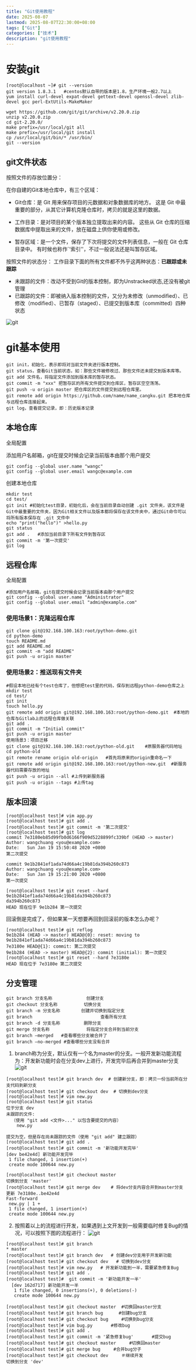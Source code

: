 ```yaml
---
title: "Git使用教程"
date: 2025-08-07
lastmod: 2025-08-07T22:30:00+08:00
tags: ["Git"]
categories: ["技术"]
description: "git使用教程"
---
```


# 安装git

```shell
[root@localhost ~]# git --version   
git version 1.8.3.1   #centos默认自带的版本是1.8，生产环境一般2.7以上
yum install curl-devel expat-devel gettext-devel openssl-devel zlib-devel gcc perl-ExtUtils-MakeMaker

wget https://github.com/git/git/archive/v2.20.0.zip
unzip v2.20.0.zip
cd git-2.20.0/
make prefix=/usr/local/git all
make prefix=/usr/local/git install
cp /usr/local/git/bin/* /usr/bin/
git --version
```

## git文件状态

按照文件的存放位置分：

在你自建的Git本地仓库中，有三个区域：

- Git仓库：是 Git 用来保存项目的元数据和对象数据库的地方。 这是 Git 中最重要的部分，从其它计算机克隆仓库时，拷贝的就是这里的数据。

- 工作目录：是对项目的某个版本独立提取出来的内容。 这些从 Git 仓库的压缩数据库中提取出来的文件，放在磁盘上供你使用或修改。
- 暂存区域：是一个文件，保存了下次将提交的文件列表信息，一般在 Git 仓库目录中。 有时候也称作`‘索引’'，不过一般说法还是叫暂存区域。

按照文件的状态分：
工作目录下面的所有文件都不外乎这两种状态：**已跟踪或未跟踪**
- 未跟踪的文件：改动不受到Git的版本控制，即为Unstracked状态,还没有被git管理
- 已跟踪的文件：即被纳入版本控制的文件，又分为未修改（unmodified）、已修改（modified）、已暂存（staged）、已提交到版本库（committed）四种状态


![git](git.png)


# git基本使用


```shell
git init，初始化，表示即将对当前文件夹进行版本控制。
git status，查看Git当前状态，如：那些文件被修改过、那些文件还未提交到版本库等。
git add 文件名，将指定文件添加到版本库的暂存状态。
git commit -m "xxx" 把暂存区的所有文件提交到仓库区，暂存区空空荡荡。
git push -u origin master 把仓库区的文件提交到远程仓库里。
git remote add origin https://github.com/name/name_cangku.git 把本地仓库与远程仓库连接起来。
git log，查看提交记录，即：历史版本记录
```



## 本地仓库

全局配置

添加用户名邮箱，git在提交时候会记录当前版本由那个用户提交

```
git config --global user.name "wangc"
git config --global user.email wangc@example.com
```



创建本地仓库
```shell
mkdir test
cd test/
git init #初始化test目录，初始化后，会在当前目录自动创建 .git 文件夹，该文件是Git中最重要的文件夹，因为Git相关文件以及版本都将保存在该文件夹中，通过Git命令可以将所有版本保存在 .git 文件中
echo "print("hello")" >hello.py
git status
git add .   #添加当前目录下所有文件到暂存区
git commit -m '第一次提交' 
git log
```
##	远程仓库
全局配置

```shell
#添加用户名邮箱，git在提交时候会记录当前版本由那个用户提交
git config --global user.name "Administrator"
git config --global user.email "admin@example.com"
```



### 使用场景1：克隆远程仓库

```shell
git clone git@192.168.100.163:root/python-demo.git
cd python-demo
touch README.md
git add README.md
git commit -m "add README"
git push -u origin master
```

### 使用场景2：推送现有文件夹

```shell
#假设本地已经有个test仓库了，但想把test里的代码，保存到远程python-demo仓库之上
mkdir test
cd test/
git init
touch hello.py
git remote add origin git@192.168.100.163:root/python-demo.git  #本地的仓库与Gitlab上的远程仓库做关联
git add .
git commit -m "Initial commit"
git push -u origin master
使用场景3：项目迁移
git clone git@192.168.100.163:root/python-old.git    #原服务器代码地址
cd python-old
git remote rename origin old-origin   #首先将原来的origin重命名一下
git remote add origin git@192.168.100.163:root/python-new.git  #新服务器代码需要存放的地址
git push -u origin --all #上传到新服务器
git push -u origin --tags #上传tag
```



## 版本回滚
```shell
[root@localhost test]# vim app.py
[root@localhost test]# git add .
[root@localhost test]# git commit -m '第二次提交'
[root@localhost test]# git log
commit 7e3180eb85d99fb0d6166f909d5228899fc339bf (HEAD -> master)
Author: wangchuang <you@example.com>
Date:   Sun Jan 19 15:50:48 2020 +0800
第二次提交

commit 9e1b2841ef1ada74d66a4c19b81da394b260c873
Author: wangchuang <you@example.com>
Date:   Sun Jan 19 15:21:00 2020 +0800
第一次提交

[root@localhost test]# git reset --hard 9e1b2841ef1ada74d66a4c19b81da394b260c873
da394b260c873
HEAD 现在位于 9e1b284 第一次提交
```

回滚倒是完成了，但如果某一天想要再回到回滚前的版本怎么办呢？

```shell
[root@localhost test]# git reflog
9e1b284 (HEAD -> master) HEAD@{0}: reset: moving to 9e1b2841ef1ada74d66a4c19b81da394b260c873
7e3180e HEAD@{1}: commit: 第二次提交
9e1b284 (HEAD -> master) HEAD@{2}: commit (initial): 第一次提交
[root@localhost test]# git reset --hard 7e3180e
HEAD 现在位于 7e3180e 第二次提交
```



##	分支管理
```shell
git branch 分支名称             创建分支
git checkout 分支名称          切换分支
git branch -m 分支名称        创建并切换到指定分支
git branch                          查看所有分支
git branch -d 分支名称         删除分支
git merge 分支名称              将指定分支合并到当前分支
git branch –merged   #查看哪些分支被合并了
git branch –no-merged #查看哪些分支没有合并
```

1. branch称为分支，默认仅有一个名为master的分支。一般开发新功能流程为：开发新功能时会在分支dev上进行，开发完毕后再合并到master分支
![git](dev.png)
```shell
[root@localhost test]# git branch dev  # 创建新分支，即：拷贝一份当前所在分支代码到新分支
[root@localhost test]# git checkout dev  # 切换到dev分支
[root@localhost test]# vim new.py
[root@localhost test]# git status
位于分支 dev
未跟踪的文件:
  （使用 "git add <文件>..." 以包含要提交的内容）
	new.py

提交为空，但是存在尚未跟踪的文件（使用 "git add" 建立跟踪）
[root@localhost test]# git add .
[root@localhost test]# git commit -m '新功能开发完毕'
[dev be42e4d] 新功能开发完毕
 1 file changed, 1 insertion(+)
 create mode 100644 new.py
 
[root@localhost test]# git checkout master
切换到分支 'master'
[root@localhost test]# git merge dev    # 将dev分支内容合并到master分支
更新 7e3180e..be42e4d
Fast-forward
 new.py | 1 +
 1 file changed, 1 insertion(+)
 create mode 100644 new.py
```



2. 按照着以上的流程进行开发，如果遇到上文开发到一般需要临时修复Bug的情况，可以按照下图的流程进行：
![git](dev2.png)
```shell
[root@localhost test]# git branch
* master
[root@localhost test]# git branch dev   # 创建dev分支用于开发新功能
[root@localhost test]# git checkout dev   # 切换到dev分支
[root@localhost test]# vim new.py   # 开发新功能到一半，需要紧急修复Bug
[root@localhost test]# git add .
[root@localhost test]#  git commit -m '新功能开发一半' 
  [dev 162d717] 新功能开发一半
   1 file changed, 0 insertions(+), 0 deletions(-)
   create mode 100644 new.py

[root@localhost test]# git checkout master  #切换回master分支
[root@localhost test]# git branch bug      #创建bug分支
[root@localhost test]# git checkout bug     #切换到bug分支
[root@localhost test]# vim bug.py       #修改bug
[root@localhost test]# git add .       
[root@localhost test]# git commit -m '紧急修复bug'       #提交bug
[root@localhost test]# git checkout master     #切换回master
[root@localhost test]# git merge bug     #合并bug分子
[root@localhost test]# git checkout dev　　　＃继续开发
切换到分支 'dev'




```

